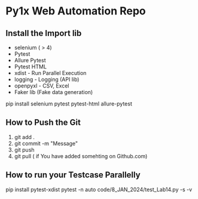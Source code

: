 # Py1x Web Automation Repo

## Install the Import lib
- selenium ( > 4)
- Pytest
- Allure Pytest
- Pytest HTML
- xdist - Run Parallel Execution
- logging - Logging (API lib)
- openpyxl - CSV, Excel
- Faker lib (Fake data generation)

pip install selenium pytest pytest-html allure-pytest 

## How to Push the Git
1. git add .
2. git commit -m "Message"
3. git push
4. git pull ( if You have added somehting on Github.com)

## How to run your Testcase Parallelly

pip install pytest-xdist pytest -n auto code/8_JAN_2024/test_Lab14.py -s -v